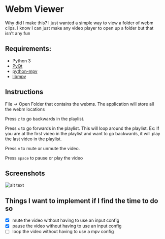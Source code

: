 # Webm Viewer
Why did I make this? I just wanted a simple way to view a folder of webm clips. I know I can just make any video player to open up a folder but that isn't any fun

## Requirements:
* Python 3
* [PyQt](https://www.riverbankcomputing.com/software/pyqt/download5)
* [python-mpv](https://github.com/jaseg/python-mpv)
* [libmpv](https://github.com/jaseg/python-mpv#libmpv-no-kidding)

## Instructions
File -> Open Folder that contains the webms. The application will store all the webm locations

Press `z` to go backwards in the playlist. 

Press `x` to go forwards in the playlist. This will loop around the playlist. Ex: If you are at the first video in the playlist and want to go backwards, it will play the last video in the playlist.

Press `m` to mute or unmute the video.

Press `space` to pause or play the video

## Screenshots
![alt text](https://media.discordapp.net/attachments/224644073795878913/432742874967441418/unknown.png)

## Things I want to implement if I find the time to do so
- [x] mute the video without having to use an input config
- [x] pause the video without having to use an input config
- [ ] loop the video without having to use a mpv config